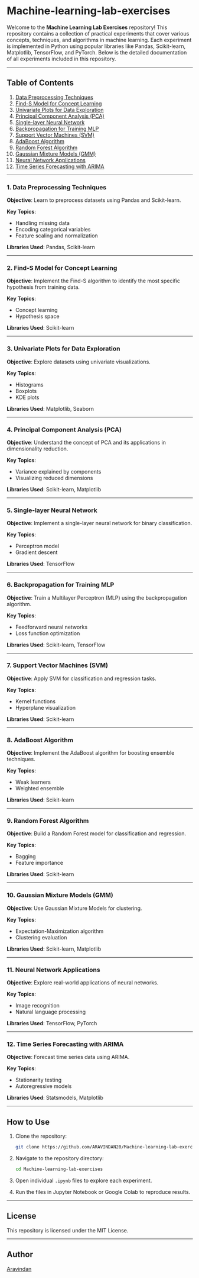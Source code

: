 # Machine-learning-lab-exercises

Welcome to the **Machine Learning Lab Exercises** repository! This repository contains a collection of practical experiments that cover various concepts, techniques, and algorithms in machine learning. Each experiment is implemented in Python using popular libraries like Pandas, Scikit-learn, Matplotlib, TensorFlow, and PyTorch. Below is the detailed documentation of all experiments included in this repository.

---

## Table of Contents

1. [Data Preprocessing Techniques](#1-data-preprocessing-techniques)
2. [Find-S Model for Concept Learning](#2-find-s-model-for-concept-learning)
3. [Univariate Plots for Data Exploration](#3-univariate-plots-for-data-exploration)
4. [Principal Component Analysis (PCA)](#4-principal-component-analysis-pca)
5. [Single-layer Neural Network](#5-single-layer-neural-network)
6. [Backpropagation for Training MLP](#6-backpropagation-for-training-mlp)
7. [Support Vector Machines (SVM)](#7-support-vector-machines-svm)
8. [AdaBoost Algorithm](#8-adaboost-algorithm)
9. [Random Forest Algorithm](#9-random-forest-algorithm)
10. [Gaussian Mixture Models (GMM)](#10-gaussian-mixture-models-gmm)
11. [Neural Network Applications](#11-neural-network-applications)
12. [Time Series Forecasting with ARIMA](#12-time-series-forecasting-with-arima)

---

### 1. Data Preprocessing Techniques
**Objective**: Learn to preprocess datasets using Pandas and Scikit-learn.

**Key Topics**:
- Handling missing data
- Encoding categorical variables
- Feature scaling and normalization

**Libraries Used**: Pandas, Scikit-learn

---

### 2. Find-S Model for Concept Learning
**Objective**: Implement the Find-S algorithm to identify the most specific hypothesis from training data.

**Key Topics**:
- Concept learning
- Hypothesis space

**Libraries Used**: Scikit-learn

---

### 3. Univariate Plots for Data Exploration
**Objective**: Explore datasets using univariate visualizations.

**Key Topics**:
- Histograms
- Boxplots
- KDE plots

**Libraries Used**: Matplotlib, Seaborn

---

### 4. Principal Component Analysis (PCA)
**Objective**: Understand the concept of PCA and its applications in dimensionality reduction.

**Key Topics**:
- Variance explained by components
- Visualizing reduced dimensions

**Libraries Used**: Scikit-learn, Matplotlib

---

### 5. Single-layer Neural Network
**Objective**: Implement a single-layer neural network for binary classification.

**Key Topics**:
- Perceptron model
- Gradient descent

**Libraries Used**: TensorFlow

---

### 6. Backpropagation for Training MLP
**Objective**: Train a Multilayer Perceptron (MLP) using the backpropagation algorithm.

**Key Topics**:
- Feedforward neural networks
- Loss function optimization

**Libraries Used**: Scikit-learn, TensorFlow

---

### 7. Support Vector Machines (SVM)
**Objective**: Apply SVM for classification and regression tasks.

**Key Topics**:
- Kernel functions
- Hyperplane visualization

**Libraries Used**: Scikit-learn

---

### 8. AdaBoost Algorithm
**Objective**: Implement the AdaBoost algorithm for boosting ensemble techniques.

**Key Topics**:
- Weak learners
- Weighted ensemble

**Libraries Used**: Scikit-learn

---

### 9. Random Forest Algorithm
**Objective**: Build a Random Forest model for classification and regression.

**Key Topics**:
- Bagging
- Feature importance

**Libraries Used**: Scikit-learn

---

### 10. Gaussian Mixture Models (GMM)
**Objective**: Use Gaussian Mixture Models for clustering.

**Key Topics**:
- Expectation-Maximization algorithm
- Clustering evaluation

**Libraries Used**: Scikit-learn, Matplotlib

---

### 11. Neural Network Applications
**Objective**: Explore real-world applications of neural networks.

**Key Topics**:
- Image recognition
- Natural language processing

**Libraries Used**: TensorFlow, PyTorch

---

### 12. Time Series Forecasting with ARIMA
**Objective**: Forecast time series data using ARIMA.

**Key Topics**:
- Stationarity testing
- Autoregressive models

**Libraries Used**: Statsmodels, Matplotlib

---

## How to Use
1. Clone the repository:
   ```bash
   git clone https://github.com/ARAVINDAN20/Machine-learning-lab-exercises.git
   ```

2. Navigate to the repository directory:
   ```bash
   cd Machine-learning-lab-exercises
   ```

3. Open individual `.ipynb` files to explore each experiment.

4. Run the files in Jupyter Notebook or Google Colab to reproduce results.

---

## License
This repository is licensed under the MIT License.

---

## Author
[Aravindan](https://github.com/ARAVINDAN20)

